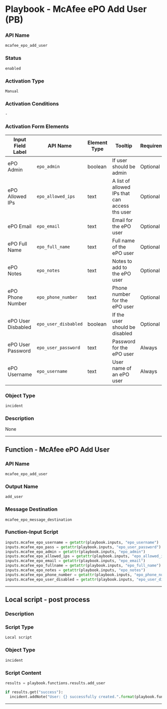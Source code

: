 <!--
    DO NOT MANUALLY EDIT THIS FILE
    THIS FILE IS AUTOMATICALLY GENERATED WITH resilient-sdk codegen
    Generated with resilient-sdk v50.0.151
-->

# Playbook - McAfee ePO Add User (PB)

### API Name
`mcafee_epo_add_user`

### Status
`enabled`

### Activation Type
`Manual`

### Activation Conditions
`-`

### Activation Form Elements
| Input Field Label | API Name | Element Type | Tooltip | Requirement |
| ----------------- | -------- | ------------ | ------- | ----------- |
| ePO Admin | `epo_admin` | boolean | If user should be admin | Optional |
| ePO Allowed IPs | `epo_allowed_ips` | text | A list of allowed IPs that can access ths user | Optional |
| ePO Email | `epo_email` | text | Email for the ePO user | Optional |
| ePO Full Name | `epo_full_name` | text | Full name of the ePO user | Optional |
| ePO Notes | `epo_notes` | text | Notes to add to the ePO user | Optional |
| ePO Phone Number | `epo_phone_number` | text | Phone number for the ePO user | Optional |
| ePO User Disbabled | `epo_user_disbabled` | boolean | If the user should be disabled | Optional |
| ePO User Password | `epo_user_password` | text | Password for the ePO user | Always |
| ePO Username | `epo_username` | text | User name of an ePO user | Always |

### Object Type
`incident`

### Description
None


---
## Function - McAfee ePO Add User

### API Name
`mcafee_epo_add_user`

### Output Name
`add_user`

### Message Destination
`mcafee_epo_message_destination`

### Function-Input Script
```python
inputs.mcafee_epo_username = getattr(playbook.inputs, "epo_username")
inputs.mcafee_epo_pass = getattr(playbook.inputs, "epo_user_password")
inputs.mcafee_epo_admin = getattr(playbook.inputs, "epo_admin")
inputs.mcafee_epo_allowed_ips = getattr(playbook.inputs, "epo_allowed_ips")
inputs.mcafee_epo_email = getattr(playbook.inputs, "epo_email")
inputs.mcafee_epo_fullname = getattr(playbook.inputs, "epo_full_name")
inputs.mcafee_epo_notes = getattr(playbook.inputs, "epo_notes")
inputs.mcafee_epo_phone_number = getattr(playbook.inputs, "epo_phone_number")
inputs.mcafee_epo_user_disabled = getattr(playbook.inputs, "epo_user_disabled")
```

---

## Local script - post process

### Description


### Script Type
`Local script`

### Object Type
`incident`

### Script Content
```python
results = playbook.functions.results.add_user

if results.get("success"):
  incident.addNote("User: {} successfully created.".format(playbook.functions.epo_username))
```

---

